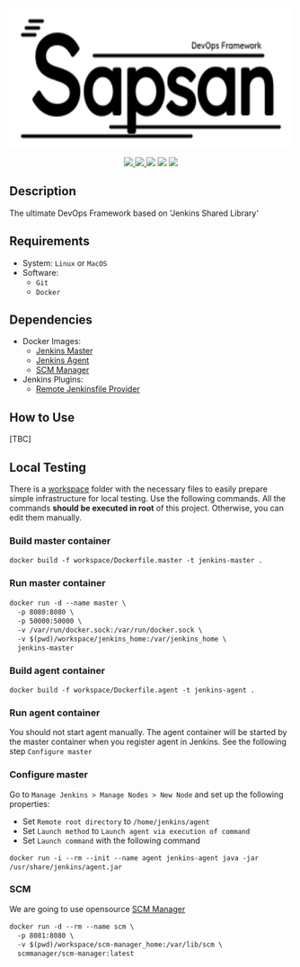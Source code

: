 <p align="center"><img src="img/logo.svg" height="250"></p>
<p align="center">
    <a href="https://groovy-lang.org">
        <img src="https://img.shields.io/badge/runs%20on-Groovy-ffa">
    </a>
    <a href="https://www.jenkins.io">
        <img src="https://img.shields.io/badge/runs%20by-Jenkins-fef">
    </a>
    <a><img src="https://img.shields.io/badge/platform-Unix-aff"></a>
    <a><img src="https://img.shields.io/tokei/lines/github/egortrue/Sapsan"></a>
    <a><img src="https://img.shields.io/github/repo-size/egortrue/Sapsan"></a>
</p>

## Description
The ultimate DevOps Framework based on 'Jenkins Shared Library'

## Requirements
- System: `Linux` or `MacOS`
- Software:
  - `Git`
  - `Docker`

## Dependencies
- Docker Images:
  - [Jenkins Master](https://hub.docker.com/r/jenkins/jenkins)
  - [Jenkins Agent](https://hub.docker.com/r/jenkins/agent)
  - [SCM Manager](https://hub.docker.com/r/scmmanager/scm-manager)
- Jenkins Plugins:
  - [Remote Jenkinsfile Provider](https://plugins.jenkins.io/remote-file/)

## How to Use
[TBC]

## Local Testing
There is a [workspace](workspace) folder with the necessary files to easily prepare simple infrastructure for local testing.
Use the following commands. 
All the commands **should be executed in root** of this project. 
Otherwise, you can edit them manually.

### Build master container
```shell
docker build -f workspace/Dockerfile.master -t jenkins-master .
```

### Run master container
```shell
docker run -d --name master \
  -p 8080:8080 \
  -p 50000:50000 \
  -v /var/run/docker.sock:/var/run/docker.sock \
  -v $(pwd)/workspace/jenkins_home:/var/jenkins_home \
  jenkins-master
```

### Build agent container
```shell
docker build -f workspace/Dockerfile.agent -t jenkins-agent .
```

### Run agent container
You should not start agent manually.
The agent container will be started by the master container when you register agent in Jenkins.
See the following step `Configure master`

### Configure master
Go to `Manage Jenkins > Manage Nodes > New Node` and set up the following properties:
- Set `Remote root directory` to `/home/jenkins/agent`
- Set `Launch method` to `Launch agent via execution of command`
- Set `Launch command` with the following command

```shell
docker run -i --rm --init --name agent jenkins-agent java -jar /usr/share/jenkins/agent.jar
```

### SCM
We are going to use opensource [SCM Manager](https://scm-manager.org)

```shell
docker run -d --rm --name scm \
  -p 8081:8080 \
  -v $(pwd)/workspace/scm-manager_home:/var/lib/scm \
  scmmanager/scm-manager:latest
```